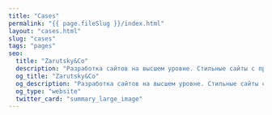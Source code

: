 ```yaml
---
title: "Cases"
permalink: "{{ page.fileSlug }}/index.html"
layout: "cases.html"
slug: "cases"
tags: "pages"
seo:
  title: "Zarutsky&Co"
  description: "Разработка сайтов на высшем уровне. Стильные сайты с проработанной структурой, правильным позиционированием продукта, крутой графикой и креативной концепцией."
  og_title: "Zarutsky&Co"
  og_description: "Разработка сайтов на высшем уровне. Стильные сайты с проработанной структурой, правильным позиционированием продукта, крутой графикой и креативной концепцией."
  og_type: "website"
  twitter_card: "summary_large_image"
---
```



